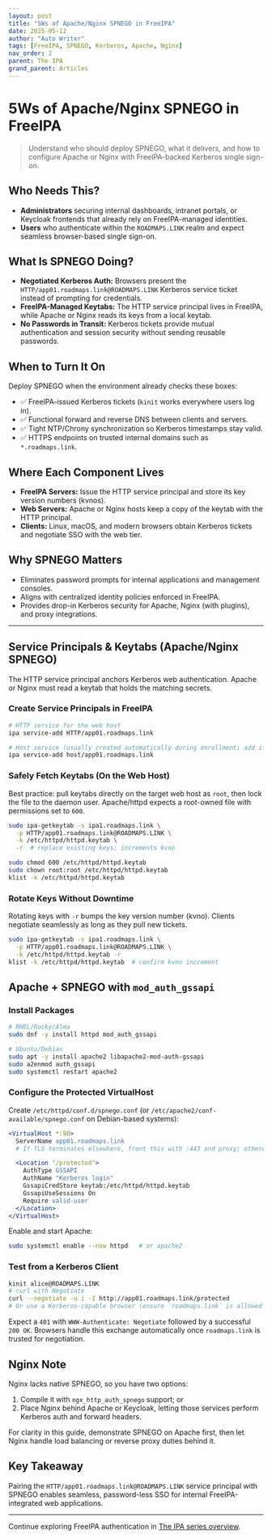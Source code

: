 ```yaml
---
layout: post
title: "5Ws of Apache/Nginx SPNEGO in FreeIPA"
date: 2025-05-12
author: "Auto Writer"
tags: [FreeIPA, SPNEGO, Kerberos, Apache, Nginx]
nav_order: 2
parent: The IPA
grand_parent: Articles
---
```


# 5Ws of Apache/Nginx SPNEGO in FreeIPA

> Understand who should deploy SPNEGO, what it delivers, and how to configure Apache or Nginx with FreeIPA-backed Kerberos single sign-on.

## Who Needs This?

- **Administrators** securing internal dashboards, intranet portals, or Keycloak frontends that already rely on FreeIPA-managed identities.
- **Users** who authenticate within the `ROADMAPS.LINK` realm and expect seamless browser-based single sign-on.

## What Is SPNEGO Doing?

- **Negotiated Kerberos Auth:** Browsers present the `HTTP/app01.roadmaps.link@ROADMAPS.LINK` Kerberos service ticket instead of prompting for credentials.
- **FreeIPA-Managed Keytabs:** The HTTP service principal lives in FreeIPA, while Apache or Nginx reads its keys from a local keytab.
- **No Passwords in Transit:** Kerberos tickets provide mutual authentication and session security without sending reusable passwords.

## When to Turn It On

Deploy SPNEGO when the environment already checks these boxes:

- ✅ FreeIPA-issued Kerberos tickets (`kinit` works everywhere users log in).
- ✅ Functional forward and reverse DNS between clients and servers.
- ✅ Tight NTP/Chrony synchronization so Kerberos timestamps stay valid.
- ✅ HTTPS endpoints on trusted internal domains such as `*.roadmaps.link`.

## Where Each Component Lives

- **FreeIPA Servers:** Issue the HTTP service principal and store its key version numbers (kvnos).
- **Web Servers:** Apache or Nginx hosts keep a copy of the keytab with the HTTP principal.
- **Clients:** Linux, macOS, and modern browsers obtain Kerberos tickets and negotiate SSO with the web tier.

## Why SPNEGO Matters

- Eliminates password prompts for internal applications and management consoles.
- Aligns with centralized identity policies enforced in FreeIPA.
- Provides drop-in Kerberos security for Apache, Nginx (with plugins), and proxy integrations.

---

## Service Principals & Keytabs (Apache/Nginx SPNEGO)

The HTTP service principal anchors Kerberos web authentication. Apache or Nginx must read a keytab that holds the matching secrets.

### Create Service Principals in FreeIPA

```bash
# HTTP service for the web host
ipa service-add HTTP/app01.roadmaps.link

# Host service (usually created automatically during enrollment; add if missing)
ipa service-add host/app01.roadmaps.link
```

### Safely Fetch Keytabs (On the Web Host)

Best practice: pull keytabs directly on the target web host as `root`, then lock the file to the daemon user. Apache/httpd expects a root-owned file with permissions set to `600`.

```bash
sudo ipa-getkeytab -s ipa1.roadmaps.link \
  -p HTTP/app01.roadmaps.link@ROADMAPS.LINK \
  -k /etc/httpd/httpd.keytab \
  -r  # replace existing keys; increments kvno

sudo chmod 600 /etc/httpd/httpd.keytab
sudo chown root:root /etc/httpd/httpd.keytab
klist -k /etc/httpd/httpd.keytab
```

### Rotate Keys Without Downtime

Rotating keys with `-r` bumps the key version number (kvno). Clients negotiate seamlessly as long as they pull new tickets.

```bash
sudo ipa-getkeytab -s ipa1.roadmaps.link \
  -p HTTP/app01.roadmaps.link@ROADMAPS.LINK \
  -k /etc/httpd/httpd.keytab -r
klist -k /etc/httpd/httpd.keytab  # confirm kvno increment
```

## Apache + SPNEGO with `mod_auth_gssapi`

### Install Packages

```bash
# RHEL/Rocky/Alma
sudo dnf -y install httpd mod_auth_gssapi

# Ubuntu/Debian
sudo apt -y install apache2 libapache2-mod-auth-gssapi
sudo a2enmod auth_gssapi
sudo systemctl restart apache2
```

### Configure the Protected VirtualHost

Create `/etc/httpd/conf.d/spnego.conf` (or `/etc/apache2/conf-available/spnego.conf` on Debian-based systems):

```apache
<VirtualHost *:80>
  ServerName app01.roadmaps.link
  # If TLS terminates elsewhere, front this with :443 and proxy; otherwise serve HTTPS here.

  <Location "/protected">
    AuthType GSSAPI
    AuthName "Kerberos login"
    GssapiCredStore keytab:/etc/httpd/httpd.keytab
    GssapiUseSessions On
    Require valid-user
  </Location>
</VirtualHost>
```

Enable and start Apache:

```bash
sudo systemctl enable --now httpd   # or apache2
```

### Test from a Kerberos Client

```bash
kinit alice@ROADMAPS.LINK
# curl with Negotiate
curl --negotiate -u : -I http://app01.roadmaps.link/protected
# Or use a Kerberos-capable browser (ensure `roadmaps.link` is allowed for Negotiate)
```

Expect a `401` with `WWW-Authenticate: Negotiate` followed by a successful `200 OK`. Browsers handle this exchange automatically once `roadmaps.link` is trusted for negotiation.

## Nginx Note

Nginx lacks native SPNEGO, so you have two options:

1. Compile it with `ngx_http_auth_spnego` support; or
2. Place Nginx behind Apache or Keycloak, letting those services perform Kerberos auth and forward headers.

For clarity in this guide, demonstrate SPNEGO on Apache first, then let Nginx handle load balancing or reverse proxy duties behind it.

## Key Takeaway

Pairing the `HTTP/app01.roadmaps.link@ROADMAPS.LINK` service principal with SPNEGO enables seamless, password-less SSO for internal FreeIPA-integrated web applications.

---

Continue exploring FreeIPA authentication in [The IPA series overview](/articles/the-ipa/).
